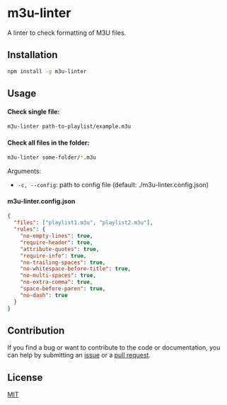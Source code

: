 # m3u-linter

A linter to check formatting of M3U files.

## Installation

```sh
npm install -g m3u-linter
```

## Usage

#### Check single file:

```sh
m3u-linter path-to-playlist/example.m3u
```

#### Check all files in the folder:

```sh
m3u-linter some-folder/*.m3u
```

Arguments:

- `-c, --config`: path to config file (default: ./m3u-linter.config.json)

#### m3u-linter.config.json

```json
{
  "files": ["playlist1.m3u", "playlist2.m3u"],
  "rules": {
    "no-empty-lines": true,
    "require-header": true,
    "attribute-quotes": true,
    "require-info": true,
    "no-trailing-spaces": true,
    "no-whitespace-before-title": true,
    "no-multi-spaces": true,
    "no-extra-comma": true,
    "space-before-paren": true,
    "no-dash": true
  }
}
```

## Contribution

If you find a bug or want to contribute to the code or documentation, you can help by submitting an [issue](https://github.com/freearhey/m3u-linter/issues) or a [pull request](https://github.com/freearhey/m3u-linter/pulls).

## License

[MIT](http://opensource.org/licenses/MIT)
